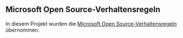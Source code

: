 ## <a name="microsoft-open-source-code-of-conduct"></a>Microsoft Open Source-Verhaltensregeln
In diesem Projekt wurden die [Microsoft Open Source-Verhaltensregeln](https://opensource.microsoft.com/codeofconduct/) übernommen.
